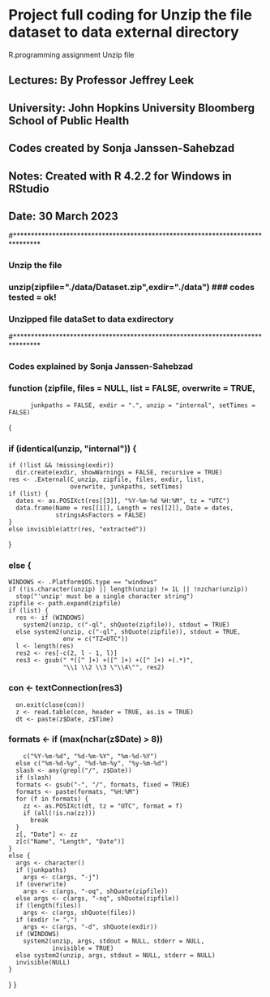 # Project full coding for Unzip the file dataset to data external directory
 R.programming assignment Unzip file
##   Lectures: By Professor Jeffrey Leek
##   University: John Hopkins University Bloomberg School of Public Health
##   Codes created by Sonja Janssen-Sahebzad
##   Notes: Created with R 4.2.2 for Windows in RStudio
##   Date:  30 March 2023

#*******************************************************************************
### Unzip the file
### unzip(zipfile="./data/Dataset.zip",exdir="./data")                           ### codes tested = ok!
### Unzipped file dataSet to data exdirectory
#*******************************************************************************
### Codes explained by Sonja Janssen-Sahebzad

### function (zipfile, files = NULL, list = FALSE, overwrite = TRUE, 
          junkpaths = FALSE, exdir = ".", unzip = "internal", setTimes = FALSE) 
{
###  if (identical(unzip, "internal")) {
    if (!list && !missing(exdir)) 
      dir.create(exdir, showWarnings = FALSE, recursive = TRUE)
    res <- .External(C_unzip, zipfile, files, exdir, list, 
                     overwrite, junkpaths, setTimes)
    if (list) {
      dates <- as.POSIXct(res[[3]], "%Y-%m-%d %H:%M", tz = "UTC")
      data.frame(Name = res[[1]], Length = res[[2]], Date = dates, 
                 stringsAsFactors = FALSE)
    }
    else invisible(attr(res, "extracted"))
  }
###  else {
    WINDOWS <- .Platform$OS.type == "windows"
    if (!is.character(unzip) || length(unzip) != 1L || !nzchar(unzip)) 
      stop("'unzip' must be a single character string")
    zipfile <- path.expand(zipfile)
    if (list) {
      res <- if (WINDOWS) 
        system2(unzip, c("-ql", shQuote(zipfile)), stdout = TRUE)
      else system2(unzip, c("-ql", shQuote(zipfile)), stdout = TRUE, 
                   env = c("TZ=UTC"))
      l <- length(res)
      res2 <- res[-c(2, l - 1, l)]
      res3 <- gsub(" *([^ ]+) +([^ ]+) +([^ ]+) +(.*)", 
                   "\\1 \\2 \\3 \"\\4\"", res2)
 ###  con <- textConnection(res3)
      on.exit(close(con))
      z <- read.table(con, header = TRUE, as.is = TRUE)
      dt <- paste(z$Date, z$Time)
###    formats <- if (max(nchar(z$Date) > 8)) 
        c("%Y-%m-%d", "%d-%m-%Y", "%m-%d-%Y")
      else c("%m-%d-%y", "%d-%m-%y", "%y-%m-%d")
      slash <- any(grepl("/", z$Date))
      if (slash) 
      formats <- gsub("-", "/", formats, fixed = TRUE)
      formats <- paste(formats, "%H:%M")
      for (f in formats) {
        zz <- as.POSIXct(dt, tz = "UTC", format = f)
        if (all(!is.na(zz))) 
          break
      }
      z[, "Date"] <- zz
      z[c("Name", "Length", "Date")]
    }
    else {
      args <- character()
      if (junkpaths) 
        args <- c(args, "-j")
      if (overwrite) 
        args <- c(args, "-oq", shQuote(zipfile))
      else args <- c(args, "-nq", shQuote(zipfile))
      if (length(files)) 
        args <- c(args, shQuote(files))
      if (exdir != ".") 
        args <- c(args, "-d", shQuote(exdir))
      if (WINDOWS) 
        system2(unzip, args, stdout = NULL, stderr = NULL, 
                invisible = TRUE)
      else system2(unzip, args, stdout = NULL, stderr = NULL)
      invisible(NULL)
    }
  }
}
